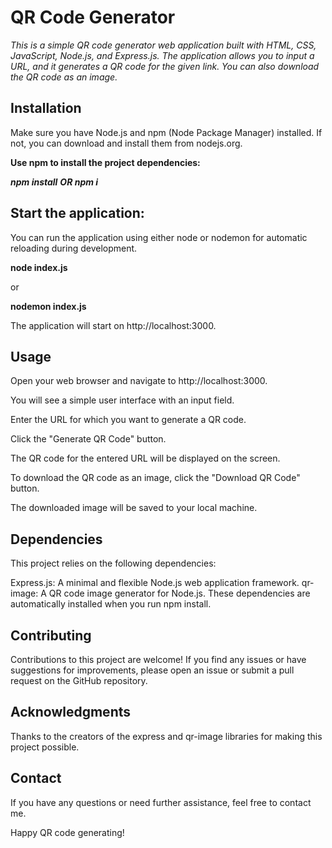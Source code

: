 # QR Code Generator
*This is a simple QR code generator web application built with HTML, CSS, JavaScript, Node.js, and Express.js. The application allows you to input a URL, and it generates a QR code for the given link. You can also download the QR code as an image.*

## Installation

Make sure you have Node.js and npm (Node Package Manager) installed. If not, you can download and install them from nodejs.org.

**Use npm to install the project dependencies:**

***npm install*** ***OR npm i***
## Start the application:

You can run the application using either node or nodemon for automatic reloading during development.

**node index.js**

or

**nodemon index.js**

The application will start on http://localhost:3000.

## Usage
Open your web browser and navigate to http://localhost:3000.

You will see a simple user interface with an input field.

Enter the URL for which you want to generate a QR code.

Click the "Generate QR Code" button.

The QR code for the entered URL will be displayed on the screen.

To download the QR code as an image, click the "Download QR Code" button.

The downloaded image will be saved to your local machine.

## Dependencies
This project relies on the following dependencies:

Express.js: A minimal and flexible Node.js web application framework.
qr-image: A QR code image generator for Node.js.
These dependencies are automatically installed when you run npm install.

## Contributing
Contributions to this project are welcome! If you find any issues or have suggestions for improvements, please open an issue or submit a pull request on the GitHub repository.


## Acknowledgments
Thanks to the creators of the express and qr-image libraries for making this project possible.
## Contact
If you have any questions or need further assistance, feel free to contact me.

Happy QR code generating!

